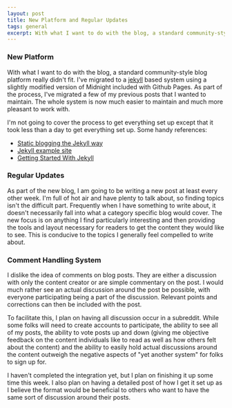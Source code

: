 ```yaml
---
layout: post
title: New Platform and Regular Updates
tags: general
excerpt: With what I want to do with the blog, a standard community-style blog platform really didn't fit.  I've migrated to a jekyll based system using a slightly modified version of Midnight included with Github Pages.  As part of the process, I've migrated a few of my previous posts that I wanted to maintain.  The whole system is now much easier to maintain and much more pleasant to work with.
---
```

### New Platform ###
With what I want to do with the blog, a standard community-style blog
platform really didn't fit.  I've migrated to a
[jekyll](https://github.com/mojombo/jekyll/ "jekyll") based system
using a slightly modified version of Midnight included with Github
Pages.  As part of the process, I've migrated a few of my previous
posts that I wanted to maintain.  The whole system is now much easier
to maintain and much more pleasant to work with.

I'm not going to cover the process to get everything set up except
that it took less than a day to get everything set up.  Some handy
references:

* [Static blogging the Jekyll way](http://recursive-design.com/blog/2010/10/12/static-blogging-the-jekyll-way/)
* [Jekyll example site](https://github.com/phinze/jekyll-example-site/)
* [Getting Started With Jekyll](http://asymmetrical-view.com/2009/05/14/starting-wtih-jekyll.html)

### Regular Updates ###
As part of the new blog, I am going to be writing a new post at least
every other week.  I'm full of hot air and have plenty to talk about,
so finding topics isn't the difficult part.  Frequently when I have
something to write about, it doesn't necessarily fall into what a
category specific blog would cover.  The new focus is on anything I
find particularly interesting and then providing the tools and layout
necessary for readers to get the content they would like to see.  This
is conducive to the topics I generally feel compelled to write about.

### Comment Handling System ###
I dislike the idea of comments on blog posts.  They are either a
discussion with only the content creator or are simple commentary on
the post.  I would much rather see an actual discussion around the
post be possible, with everyone participating being a part of the
discussion.  Relevant points and corrections can then be included with
the post.

To facilitate this, I plan on having all discussion occur in a
subreddit.  While some folks will need to create accounts to
participate, the ability to see all of my posts, the ability to
vote posts up and down (giving me objective feedback on the content
individuals like to read as well as how others felt about the content)
and the ability to easily hold actual discussions around the content
outweigh the negative aspects of "yet another system" for folks to
sign up for.

I haven't completed the integration yet, but I plan on finishing it up
some time this week.  I also plan on having a detailed post of how I
get it set up as I believe the format would be beneficial to others
who want to have the same sort of discussion around their posts.
